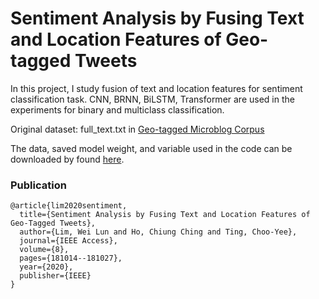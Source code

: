# Sentiment Analysis by Fusing Text and Location Features of Geo-tagged Tweets

In this project, I study fusion of text and location features for sentiment classification task. CNN, BRNN, BiLSTM, Transformer are used in the experiments for binary and multiclass classification.

Original dataset: full_text.txt in [Geo-tagged Microblog Corpus](http://www.cs.cmu.edu/~ark/GeoText/)

The data, saved model weight, and variable used in the code can be downloaded by found [here](#).

### Publication
```
@article{lim2020sentiment,
  title={Sentiment Analysis by Fusing Text and Location Features of Geo-Tagged Tweets},
  author={Lim, Wei Lun and Ho, Chiung Ching and Ting, Choo-Yee},
  journal={IEEE Access},
  volume={8},
  pages={181014--181027},
  year={2020},
  publisher={IEEE}
}
```
